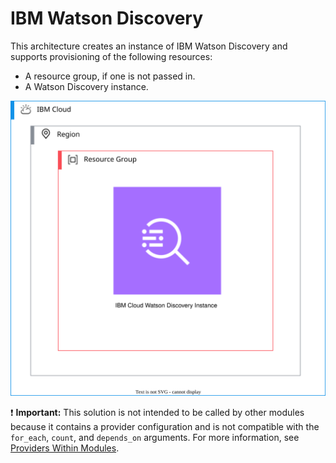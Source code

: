 # IBM Watson Discovery

This architecture creates an instance of IBM Watson Discovery and supports provisioning of the following resources:

- A resource group, if one is not passed in.
- A Watson Discovery instance.

![fscloud-watson-discovery](../../reference-architecture/deployable-architecture-watson-discovery.svg)

:exclamation: **Important:** This solution is not intended to be called by other modules because it contains a provider configuration and is not compatible with the `for_each`, `count`, and `depends_on` arguments. For more information, see [Providers Within Modules](https://developer.hashicorp.com/terraform/language/modules/develop/providers).
